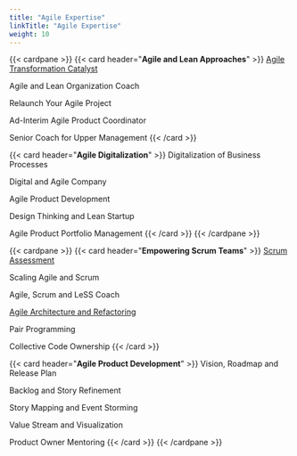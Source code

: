 ```yaml
---
title: "Agile Expertise"
linkTitle: "Agile Expertise"
weight: 10
---
```


{{< cardpane >}}
{{< card header="**Agile and Lean Approaches**" >}}
[Agile Transformation Catalyst](../../blog/2016/11/what-is-agile-company)

Agile and Lean Organization Coach

Relaunch Your Agile Project

Ad-Interim Agile Product Coordinator

Senior Coach for Upper Management
{{< /card >}}

{{< card header="**Agile Digitalization**" >}}
Digitalization of Business Processes

Digital and Agile Company

Agile Product Development

Design Thinking and Lean Startup

Agile Product Portfolio Management
{{< /card >}}
{{< /cardpane >}}

{{< cardpane >}}
{{< card header="**Empowering Scrum Teams**" >}}
[Scrum Assessment](../../blog/2018/01/one-way-to-improve-your-scrum-approach)

Scaling Agile and Scrum

Agile, Scrum and LeSS Coach

[Agile Architecture and Refactoring](../../blog/2019/agile-architecture-principles)

Pair Programming

Collective Code Ownership
{{< /card >}}

{{< card header="**Agile Product Development**" >}}
Vision, Roadmap and Release Plan

Backlog and Story Refinement

Story Mapping and Event Storming

Value Stream and Visualization

Product Owner Mentoring
{{< /card >}}
{{< /cardpane >}}
